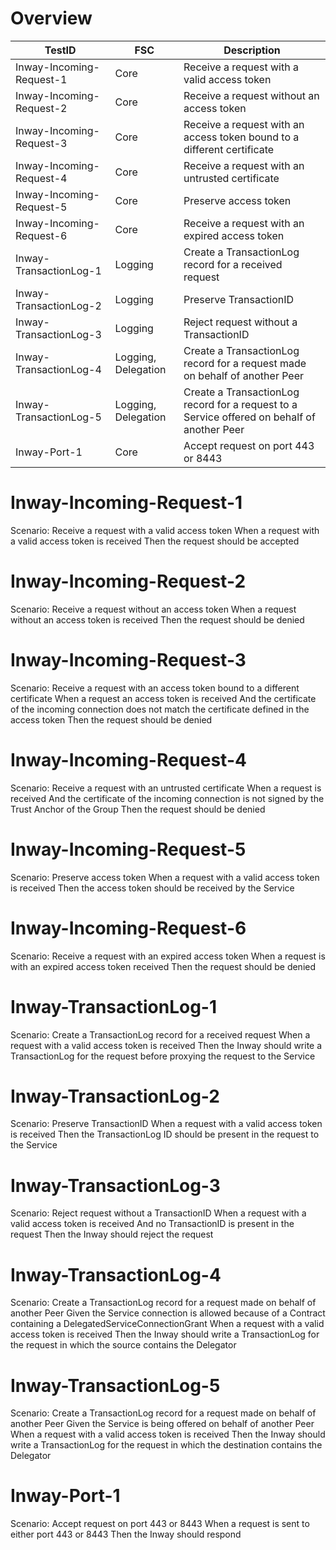 # Overview

| TestID                   | FSC                 | Description                                                                                 |
|--------------------------|---------------------|---------------------------------------------------------------------------------------------|
| Inway-Incoming-Request-1 | Core                | Receive a request with a valid access token                                                 |
| Inway-Incoming-Request-2 | Core                | Receive a request without an access token                                                   |
| Inway-Incoming-Request-3 | Core                | Receive a request with an access token bound to a different certificate                     |
| Inway-Incoming-Request-4 | Core                | Receive a request with an untrusted certificate                                             |
| Inway-Incoming-Request-5 | Core                | Preserve access token                                                                       | 
| Inway-Incoming-Request-6 | Core                | Receive a request with an expired access token                                              | 
| Inway-TransactionLog-1   | Logging             | Create a TransactionLog record for a received request                                       |
| Inway-TransactionLog-2   | Logging             | Preserve TransactionID                                                                      |
| Inway-TransactionLog-3   | Logging             | Reject request without a TransactionID                                                      |
| Inway-TransactionLog-4   | Logging, Delegation | Create a TransactionLog record for a request made on behalf of another Peer                 |
| Inway-TransactionLog-5   | Logging, Delegation | Create a TransactionLog record for a request to a Service offered on behalf of another Peer |
| Inway-Port-1             | Core                | Accept request on port 443 or 8443                                                          |


# Inway-Incoming-Request-1

Scenario: Receive a request with a valid access token
When a request with a valid access token is received
Then the request should be accepted

# Inway-Incoming-Request-2

Scenario: Receive a request without an access token
When a request without an access token is received
Then the request should be denied

# Inway-Incoming-Request-3

Scenario: Receive a request with an access token bound to a different certificate
When a request an access token is received
And the certificate of the incoming connection does not match the certificate defined in the access token
Then the request should be denied

# Inway-Incoming-Request-4

Scenario: Receive a request with an untrusted certificate
When a request is received
And the certificate of the incoming connection is not signed by the Trust Anchor of the Group
Then the request should be denied

# Inway-Incoming-Request-5

Scenario: Preserve access token 
When a request with a valid access token is received
Then the access token should be received by the Service

# Inway-Incoming-Request-6

Scenario: Receive a request with an expired access token
When a request is with an expired access token received
Then the request should be denied

# Inway-TransactionLog-1

Scenario: Create a TransactionLog record for a received request
When a request with a valid access token is received
Then the Inway should write a TransactionLog for the request before proxying the request to the Service

# Inway-TransactionLog-2

Scenario: Preserve TransactionID
When a request with a valid access token is received
Then the TransactionLog ID should be present in the request to the Service

# Inway-TransactionLog-3

Scenario: Reject request without a TransactionID
When a request with a valid access token is received
And no TransactionID is present in the request
Then the Inway should reject the request 

# Inway-TransactionLog-4

Scenario: Create a TransactionLog record for a request made on behalf of another Peer
Given the Service connection is allowed because of a Contract containing a DelegatedServiceConnectionGrant
When a request with a valid access token is received
Then the Inway should write a TransactionLog for the request in which the source contains the Delegator

# Inway-TransactionLog-5

Scenario: Create a TransactionLog record for a request made on behalf of another Peer
Given the Service is being offered on behalf of another Peer
When a request with a valid access token is received
Then the Inway should write a TransactionLog for the request in which the destination contains the Delegator

# Inway-Port-1

Scenario: Accept request on port 443 or 8443
When a request is sent to either port 443 or 8443
Then the Inway should respond
